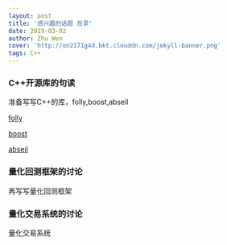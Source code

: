 ```yaml
---
layout: post
title: '感兴趣的话题 目录'
date: 2019-03-02
author: Zhu Wen
cover: 'http://on2171g4d.bkt.clouddn.com/jekyll-banner.png'
tags: C++
---
```

### C++开源库的句读
准备写写C++的库，folly,boost,abseil

[folly](https://www.baidu.com)

[boost](https://www.baidu.com)

[abseil](https://www.baidu.com)


### 量化回测框架的讨论
再写写量化回测框架

### 量化交易系统的讨论
量化交易系统

